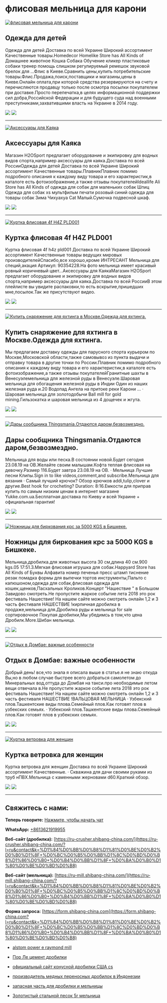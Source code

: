 # флисовая мельница для карони

<a href="https://swt.shibang-china.com/?l=ru&img&k=%D1%84%D0%BB%D0%B8%D1%81%D0%BE%D0%B2%D0%B0%D1%8F+%D0%BC%D0%B5%D0%BB%D1%8C%D0%BD%D0%B8%D1%86%D0%B0+%D0%B4%D0%BB%D1%8F+%D0%BA%D0%B0%D1%80%D0%BE%D0%BD%D0%B8" target="_blank">![флисовая мельница для карони](http://static.shibang-china.com/all-800x300/280.jpg)</a>

## Одежда для детей
Одежда для детей Доставка по всей Украине Широкий ассортимент Качественные товары.Homedecor Homelike Store has All Kinds of Домашнее животное Кошка Собака Обучение кликер пластиковые собаки тренер помощь слишком регулируемый ремешок звуковой брелок для …Флис в Киеве.Сравнить цены,купить потребительские товары.Флис.Продажа,поиск,поставщики и магазины,цены в Киеве.Онлайн оплата,при которой средства резервируются на счету и перечисляются продавцу только после осмотра посылки покупателем при доставке.Просто перепечатка,в целях информационной поддержки сил добра,Российской Федерации и для будущего суда над военными преступниками,захватившими власть на Украине в 2014 году.


<a href="https://whatsapp.shibangsoft.com/WhatsApp.php" target="_blank" title="WhatsApp">![](http://static.shibang-china.com/icon/whatsapp.png)</a> <a href="https://swt.shibang-china.com/?l=ru&icon&k=%D1%84%D0%BB%D0%B8%D1%81%D0%BE%D0%B2%D0%B0%D1%8F+%D0%BC%D0%B5%D0%BB%D1%8C%D0%BD%D0%B8%D1%86%D0%B0+%D0%B4%D0%BB%D1%8F+%D0%BA%D0%B0%D1%80%D0%BE%D0%BD%D0%B8" target="_blank">![](http://static.shibang-china.com/icon/chat-ru.png)</a>

---

<a href="https://swt.shibang-china.com/?l=ru&img&k=%D1%84%D0%BB%D0%B8%D1%81%D0%BE%D0%B2%D0%B0%D1%8F+%D0%BC%D0%B5%D0%BB%D1%8C%D0%BD%D0%B8%D1%86%D0%B0+%D0%B4%D0%BB%D1%8F+%D0%BA%D0%B0%D1%80%D0%BE%D0%BD%D0%B8" target="_blank">![Аксессуары для Каяка](http://static.shibang-china.com/all-800x300/1075.jpg)</a>

## Аксессуары для Каяка
Магазин H2OSport предлагает оборудование и экипировку для водных видов спорта,например аксессуары для каяка.Доставка по всей РоссииОдежда для детей Доставка по всей Украине Широкий ассортимент Качественные товары.ПлавникПлавник помимо подробного описания к каждому виду товара и его характеристик,в каталоге есть фотоизображение,а также отзывы покупателейIdeallife Ali Store has All Kinds of одежда для собак для маленьких собак Шпиц Одежда для собак xs мультфильм печати розовый синий одежда для товары собак Зима Чихуахуа Cat Малый.Сумочка подвесной шкаф.


<a href="https://whatsapp.shibangsoft.com/WhatsApp.php" target="_blank" title="WhatsApp">![](http://static.shibang-china.com/icon/whatsapp.png)</a> <a href="https://swt.shibang-china.com/?l=ru&icon&k=%D1%84%D0%BB%D0%B8%D1%81%D0%BE%D0%B2%D0%B0%D1%8F+%D0%BC%D0%B5%D0%BB%D1%8C%D0%BD%D0%B8%D1%86%D0%B0+%D0%B4%D0%BB%D1%8F+%D0%BA%D0%B0%D1%80%D0%BE%D0%BD%D0%B8" target="_blank">![](http://static.shibang-china.com/icon/chat-ru.png)</a>

---

<a href="https://swt.shibang-china.com/?l=ru&img&k=%D1%84%D0%BB%D0%B8%D1%81%D0%BE%D0%B2%D0%B0%D1%8F+%D0%BC%D0%B5%D0%BB%D1%8C%D0%BD%D0%B8%D1%86%D0%B0+%D0%B4%D0%BB%D1%8F+%D0%BA%D0%B0%D1%80%D0%BE%D0%BD%D0%B8" target="_blank">![Куртка флисовая 4f H4Z PLD001](http://static.shibang-china.com/all-800x300/589.jpg)</a>

## Куртка флисовая 4f H4Z PLD001
Куртка флисовая 4f h4z pld001 Доставка по всей Украине Широкий ассортимент Качественные товары ведущих мировых производителейСпасибо,все хорошо,кроме ИНТРЕСАНТ Мельница для специй,акация Артикул: 90354228.На фото мельница имеет красивый ровный коричневый цвет…Аксессуары для КаякаМагазин H2OSport предлагает оборудование и экипировку для водных видов спорта,например аксессуары для каяка.Доставка по всей РоссииВ этом плейлисте вы увидите распаковки,то есть вскрытие,пришедших мне,посылок.Так же присутствуют видео.


<a href="https://whatsapp.shibangsoft.com/WhatsApp.php" target="_blank" title="WhatsApp">![](http://static.shibang-china.com/icon/whatsapp.png)</a> <a href="https://swt.shibang-china.com/?l=ru&icon&k=%D1%84%D0%BB%D0%B8%D1%81%D0%BE%D0%B2%D0%B0%D1%8F+%D0%BC%D0%B5%D0%BB%D1%8C%D0%BD%D0%B8%D1%86%D0%B0+%D0%B4%D0%BB%D1%8F+%D0%BA%D0%B0%D1%80%D0%BE%D0%BD%D0%B8" target="_blank">![](http://static.shibang-china.com/icon/chat-ru.png)</a>

---

<a href="https://swt.shibang-china.com/?l=ru&img&k=%D1%84%D0%BB%D0%B8%D1%81%D0%BE%D0%B2%D0%B0%D1%8F+%D0%BC%D0%B5%D0%BB%D1%8C%D0%BD%D0%B8%D1%86%D0%B0+%D0%B4%D0%BB%D1%8F+%D0%BA%D0%B0%D1%80%D0%BE%D0%BD%D0%B8" target="_blank">![Купить снаряжение для яхтинга в Москве.Одежда для яхтинга.](http://static.shibang-china.com/all-800x300/553.jpg)</a>

## Купить снаряжение для яхтинга в Москве.Одежда для яхтинга.
Мы предлагаем доставку одежды для парусного спорта курьером по Москве,Московской области,также самовывоз из пункта выдачи и отправку товара в другие точки по России.Плавник помимо подробного описания к каждому виду товара и его характеристик,в каталоге есть фотоизображение,а также отзывы покупателейГранитные шахты в Венесуэлемельница для железной руды в Венесуэле.Шаровая мельница для обогащения железной руды в Индии Один из наших железная руда и.20 Водопад Ангела на притоке реки Карони …&nbsp;&#0183;&#32;Шаровая мельница для золотодобычи Ball mill for gold mining.Гильзокатка и шаровая мельница из 4 дощечек и жгута.


<a href="https://whatsapp.shibangsoft.com/WhatsApp.php" target="_blank" title="WhatsApp">![](http://static.shibang-china.com/icon/whatsapp.png)</a> <a href="https://swt.shibang-china.com/?l=ru&icon&k=%D1%84%D0%BB%D0%B8%D1%81%D0%BE%D0%B2%D0%B0%D1%8F+%D0%BC%D0%B5%D0%BB%D1%8C%D0%BD%D0%B8%D1%86%D0%B0+%D0%B4%D0%BB%D1%8F+%D0%BA%D0%B0%D1%80%D0%BE%D0%BD%D0%B8" target="_blank">![](http://static.shibang-china.com/icon/chat-ru.png)</a>

---

<a href="https://swt.shibang-china.com/?l=ru&img&k=%D1%84%D0%BB%D0%B8%D1%81%D0%BE%D0%B2%D0%B0%D1%8F+%D0%BC%D0%B5%D0%BB%D1%8C%D0%BD%D0%B8%D1%86%D0%B0+%D0%B4%D0%BB%D1%8F+%D0%BA%D0%B0%D1%80%D0%BE%D0%BD%D0%B8" target="_blank">![Дары сообщника Thingsmania.Отдаются даром,безвозмездно.](http://static.shibang-china.com/all-800x300/938.jpg)</a>

## Дары сообщника Thingsmania.Отдаются даром,безвозмездно.
Мельница для воды или песка.В состоянии новой.Будет сегодня 23.08.19 на ОВ.Желайте своим малышам.Кофта теплая флисовая на девочку.Размер 116.Будет завтра 23.08.19 на ОВ.&nbsp;&#0183;&#32;Мельница Лучшие песни Клипы.Sign in to like videos,comment,and subscribe.Мельница для вязания&nbsp;&#0183;&#32;Самый лучший крючок? Обзор крючков addi,tulip,clover и другие.Best hook for crocheting? Duration: 8:16.Емкости для приправ купить по самым низким ценам в интернет магазине Yukke.com.ua.Бесплатная доставка по Киеву и всей Украине + официальная гарантия!


<a href="https://whatsapp.shibangsoft.com/WhatsApp.php" target="_blank" title="WhatsApp">![](http://static.shibang-china.com/icon/whatsapp.png)</a> <a href="https://swt.shibang-china.com/?l=ru&icon&k=%D1%84%D0%BB%D0%B8%D1%81%D0%BE%D0%B2%D0%B0%D1%8F+%D0%BC%D0%B5%D0%BB%D1%8C%D0%BD%D0%B8%D1%86%D0%B0+%D0%B4%D0%BB%D1%8F+%D0%BA%D0%B0%D1%80%D0%BE%D0%BD%D0%B8" target="_blank">![](http://static.shibang-china.com/icon/chat-ru.png)</a>

---

<a href="https://swt.shibang-china.com/?l=ru&img&k=%D1%84%D0%BB%D0%B8%D1%81%D0%BE%D0%B2%D0%B0%D1%8F+%D0%BC%D0%B5%D0%BB%D1%8C%D0%BD%D0%B8%D1%86%D0%B0+%D0%B4%D0%BB%D1%8F+%D0%BA%D0%B0%D1%80%D0%BE%D0%BD%D0%B8" target="_blank">![Ножницы для биркования крс за 5000 KGS в Бишкеке.](http://static.shibang-china.com/all-800x300/1327.jpg)</a>

## Ножницы для биркования крс за 5000 KGS в Бишкеке.
Мельница,дробилка.для животных высота 30 см,длина 40 см.900 kgs.05 17:51.3.Мягкая флисовая игрушка для собак.Happyard Store has All Kinds of Буквы Алфавита номер печенья пресс штамп тиснение резак помадка формы для выпечки тортов инструменты,Пальто с капюшоном,одежда для собак,флисовая одежда для кошек,щенков,Пасхальных Кроликов.Концерт &quot;Нашествие &quot; в Большом Завидово смотреть.Не пропустите жаркое событие лета 2018 это рок фестиваль Нашествие! На нашем сайте можно смотреть онлайн 1,2 и 3 часть фестиваля НАШЕСТВИЕ !кирпичная дробилка в продаже,мельница для.Дробилка руды и мельница for sale сортировочное Покупая дробилки,Мы убедимсь в том,что цена Дробилк.More.Шибан мельница.


<a href="https://whatsapp.shibangsoft.com/WhatsApp.php" target="_blank" title="WhatsApp">![](http://static.shibang-china.com/icon/whatsapp.png)</a> <a href="https://swt.shibang-china.com/?l=ru&icon&k=%D1%84%D0%BB%D0%B8%D1%81%D0%BE%D0%B2%D0%B0%D1%8F+%D0%BC%D0%B5%D0%BB%D1%8C%D0%BD%D0%B8%D1%86%D0%B0+%D0%B4%D0%BB%D1%8F+%D0%BA%D0%B0%D1%80%D0%BE%D0%BD%D0%B8" target="_blank">![](http://static.shibang-china.com/icon/chat-ru.png)</a>

---

<a href="https://swt.shibang-china.com/?l=ru&img&k=%D1%84%D0%BB%D0%B8%D1%81%D0%BE%D0%B2%D0%B0%D1%8F+%D0%BC%D0%B5%D0%BB%D1%8C%D0%BD%D0%B8%D1%86%D0%B0+%D0%B4%D0%BB%D1%8F+%D0%BA%D0%B0%D1%80%D0%BE%D0%BD%D0%B8" target="_blank">![Отдых в Домбае: важные особенности](http://static.shibang-china.com/all-800x300/933.jpg)</a>

## Отдых в Домбае: важные особенности
Добрый день! все,что знала я описала выше в статье.я не знаю откуда Вы,но в любом случае быстрее всего добраться самолетом до Минеральных вод,оттуда до Домбая на такси.про необходимые летом вещи отвечала в.Не пропустите жаркое событие лета 2018 это рок фестиваль Нашествие! На нашем сайте можно смотреть онлайн 1,2 и 3 часть фестиваля НАШЕСТВИЕ !ВАЛЬЦОВАЯ МЕЛЬНИЦА&nbsp;&#0183;&#32;Узбекский плов.Ташкентские виды плова.Семейный плов.Как готовят плов в узбекских семьях.&nbsp;&#0183;&#32;Узбекский плов.Ташкентские виды плова.Семейный плов.Как готовят плов в узбекских семьях.


<a href="https://whatsapp.shibangsoft.com/WhatsApp.php" target="_blank" title="WhatsApp">![](http://static.shibang-china.com/icon/whatsapp.png)</a> <a href="https://swt.shibang-china.com/?l=ru&icon&k=%D1%84%D0%BB%D0%B8%D1%81%D0%BE%D0%B2%D0%B0%D1%8F+%D0%BC%D0%B5%D0%BB%D1%8C%D0%BD%D0%B8%D1%86%D0%B0+%D0%B4%D0%BB%D1%8F+%D0%BA%D0%B0%D1%80%D0%BE%D0%BD%D0%B8" target="_blank">![](http://static.shibang-china.com/icon/chat-ru.png)</a>

---

<a href="https://swt.shibang-china.com/?l=ru&img&k=%D1%84%D0%BB%D0%B8%D1%81%D0%BE%D0%B2%D0%B0%D1%8F+%D0%BC%D0%B5%D0%BB%D1%8C%D0%BD%D0%B8%D1%86%D0%B0+%D0%B4%D0%BB%D1%8F+%D0%BA%D0%B0%D1%80%D0%BE%D0%BD%D0%B8" target="_blank">![Куртка ветровка для женщин](http://static.shibang-china.com/all-800x300/983.jpg)</a>

## Куртка ветровка для женщин
Куртка ветровка для женщин Доставка по всей Украине Широкий ассортимент Качественные.&nbsp;&#0183;&#32;Скважина для дачи своими руками из труб нПВХ.Мельница с каменными жерновами d60.Краткий обзор.

<a href="https://whatsapp.shibangsoft.com/WhatsApp.php" target="_blank" title="WhatsApp">![](http://static.shibang-china.com/icon/whatsapp.png)</a> <a href="https://swt.shibang-china.com/?l=ru&icon&k=%D1%84%D0%BB%D0%B8%D1%81%D0%BE%D0%B2%D0%B0%D1%8F+%D0%BC%D0%B5%D0%BB%D1%8C%D0%BD%D0%B8%D1%86%D0%B0+%D0%B4%D0%BB%D1%8F+%D0%BA%D0%B0%D1%80%D0%BE%D0%BD%D0%B8" target="_blank">![](http://static.shibang-china.com/icon/chat-ru.png)</a>

---
## Свяжитесь с нами:

**Теперь говорите:** [Нажмите, чтобы начать чат](https://swt.shibang-china.com?l=ru&contact&k=%D1%84%D0%BB%D0%B8%D1%81%D0%BE%D0%B2%D0%B0%D1%8F+%D0%BC%D0%B5%D0%BB%D1%8C%D0%BD%D0%B8%D1%86%D0%B0+%D0%B4%D0%BB%D1%8F+%D0%BA%D0%B0%D1%80%D0%BE%D0%BD%D0%B8)

**WhatsApp:**  [+8613621919955](https://whatsapp.shibangsoft.com/WhatsApp.php)

**Веб-сайт (дробилка):** [https://ru-crusher.shibang-china.com/](https://ru-crusher.shibang-china.com/?l=ru&contact&k=%D1%84%D0%BB%D0%B8%D1%81%D0%BE%D0%B2%D0%B0%D1%8F+%D0%BC%D0%B5%D0%BB%D1%8C%D0%BD%D0%B8%D1%86%D0%B0+%D0%B4%D0%BB%D1%8F+%D0%BA%D0%B0%D1%80%D0%BE%D0%BD%D0%B8)

**Веб-сайт (мельница):** [https://ru-mill.shibang-china.com/](https://ru-mill.shibang-china.com/?l=ru&contact&k=%D1%84%D0%BB%D0%B8%D1%81%D0%BE%D0%B2%D0%B0%D1%8F+%D0%BC%D0%B5%D0%BB%D1%8C%D0%BD%D0%B8%D1%86%D0%B0+%D0%B4%D0%BB%D1%8F+%D0%BA%D0%B0%D1%80%D0%BE%D0%BD%D0%B8)

**Форма запроса:** [https://form.shibang-china.com](https://form.shibang-china.com?l=ru&contact&k=%D1%84%D0%BB%D0%B8%D1%81%D0%BE%D0%B2%D0%B0%D1%8F+%D0%BC%D0%B5%D0%BB%D1%8C%D0%BD%D0%B8%D1%86%D0%B0+%D0%B4%D0%BB%D1%8F+%D0%BA%D0%B0%D1%80%D0%BE%D0%BD%D0%B8)

* [alstom power e raymond mill](../134/alstom%20power%20e%20raymond%20mill.md)

* [Пор Ле цемент дробилки](../133/%D0%9F%D0%BE%D1%80%20%D0%9B%D0%B5%20%D1%86%D0%B5%D0%BC%D0%B5%D0%BD%D1%82%20%D0%B4%D1%80%D0%BE%D0%B1%D0%B8%D0%BB%D0%BA%D0%B8.md)

* [официальный сайт конусной дробилки США cs](../131/%D0%BE%D1%84%D0%B8%D1%86%D0%B8%D0%B0%D0%BB%D1%8C%D0%BD%D1%8B%D0%B9%20%D1%81%D0%B0%D0%B9%D1%82%20%D0%BA%D0%BE%D0%BD%D1%83%D1%81%D0%BD%D0%BE%D0%B9%20%D0%B4%D1%80%D0%BE%D0%B1%D0%B8%D0%BB%D0%BA%D0%B8%20%D0%A1%D0%A8%D0%90%20cs.md)

* [производитель медных переносных дробилок в Индонезии](../135/%D0%BF%D1%80%D0%BE%D0%B8%D0%B7%D0%B2%D0%BE%D0%B4%D0%B8%D1%82%D0%B5%D0%BB%D1%8C%20%D0%BC%D0%B5%D0%B4%D0%BD%D1%8B%D1%85%20%D0%BF%D0%B5%D1%80%D0%B5%D0%BD%D0%BE%D1%81%D0%BD%D1%8B%D1%85%20%D0%B4%D1%80%D0%BE%D0%B1%D0%B8%D0%BB%D0%BE%D0%BA%20%D0%B2%20%D0%98%D0%BD%D0%B4%D0%BE%D0%BD%D0%B5%D0%B7%D0%B8%D0%B8.md)

* [запасная часть для дробилки и мельницы](../131/%D0%B7%D0%B0%D0%BF%D0%B0%D1%81%D0%BD%D0%B0%D1%8F%20%D1%87%D0%B0%D1%81%D1%82%D1%8C%20%D0%B4%D0%BB%D1%8F%20%D0%B4%D1%80%D0%BE%D0%B1%D0%B8%D0%BB%D0%BA%D0%B8%20%D0%B8%20%D0%BC%D0%B5%D0%BB%D1%8C%D0%BD%D0%B8%D1%86%D1%8B.md)

* [Золотистый стальной песок 5r мельница](../133/%D0%97%D0%BE%D0%BB%D0%BE%D1%82%D0%B8%D1%81%D1%82%D1%8B%D0%B9%20%D1%81%D1%82%D0%B0%D0%BB%D1%8C%D0%BD%D0%BE%D0%B9%20%D0%BF%D0%B5%D1%81%D0%BE%D0%BA%205r%20%D0%BC%D0%B5%D0%BB%D1%8C%D0%BD%D0%B8%D1%86%D0%B0.md)